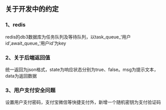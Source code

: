 ## 关于开发中的约定
### 1、redis
redis的db3数据库为任务队列及等待队列，以task_queue_‘用户id’,await_queue_‘用户id’为key

### 2、关于后端返回值
统一返回为json格式，state为响应状态分别为true、false。msg为提示文本，data为返回数据
### 3、用户支付安全问题
设置用户支付密码，支付宝微信等快捷支付外，新增一个随机密钥为支付验证码